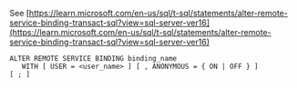 See [https://learn.microsoft.com/en-us/sql/t-sql/statements/alter-remote-service-binding-transact-sql?view=sql-server-ver16](https://learn.microsoft.com/en-us/sql/t-sql/statements/alter-remote-service-binding-transact-sql?view=sql-server-ver16)
```
ALTER REMOTE SERVICE BINDING binding_name   
   WITH [ USER = <user_name> ] [ , ANONYMOUS = { ON | OFF } ]   
[ ; ]
```
